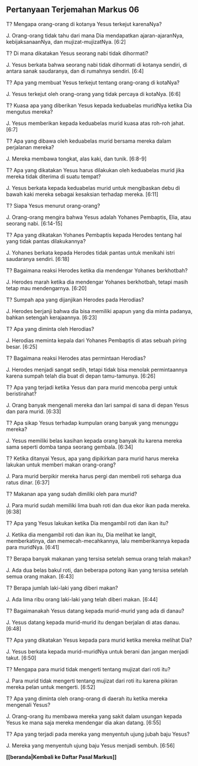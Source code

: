 ## Pertanyaan Terjemahan Markus 06 ##

T? Mengapa orang-orang di kotanya Yesus terkejut karenaNya?

J. Orang-orang tidak tahu dari mana Dia mendapatkan ajaran-ajaranNya, kebijaksanaanNya, dan mujizat-mujizatNya. [6:2]

T? Di mana dikatakan Yesus seorang nabi tidak dihormati?

J. Yesus berkata bahwa seorang nabi tidak dihormati di kotanya sendiri, di antara sanak saudaranya, dan di rumahnya sendiri. [6:4]

T? Apa yang membuat Yesus terkejut tentang orang-orang di kotaNya?

J. Yesus terkejut oleh orang-orang yang tidak percaya di kotaNya. [6:6]

T? Kuasa apa yang diberikan Yesus kepada keduabelas muridNya ketika Dia mengutus mereka?

J. Yesus memberikan kepada keduabelas murid kuasa atas roh-roh jahat. [6:7]

T? Apa yang dibawa oleh keduabelas murid bersama mereka dalam perjalanan mereka?

J. Mereka membawa tongkat, alas kaki, dan tunik. [6:8-9]

T? Apa yang dikatakan Yesus harus dilakukan oleh keduabelas murid jika mereka tidak diterima di suatu tempat?

J. Yesus berkata kepada keduabelas murid untuk mengibaskan debu di bawah kaki mereka sebagai kesaksian terhadap mereka. [6:11]

T? Siapa Yesus menurut orang-orang?

J. Orang-orang mengira bahwa Yesus adalah Yohanes Pembaptis, Elia, atau seorang nabi. [6:14-15]

T? Apa yang dikatakan Yohanes Pembaptis kepada Herodes tentang hal yang tidak pantas dilakukannya?

J. Yohanes berkata kepada Herodes tidak pantas untuk menikahi istri saudaranya sendiri. [6:18]

T? Bagaimana reaksi Herodes ketika dia mendengar Yohanes berkhotbah?

J. Herodes marah ketika dia mendengar Yohanes berkhotbah, tetapi masih tetap mau mendengarnya. [6:20]

T? Sumpah apa yang dijanjikan Herodes pada Herodias?

J. Herodes berjanji bahwa dia bisa memiliki apapun yang dia minta padanya, bahkan setengah kerajaannya. [6:23]

T? Apa yang diminta oleh Herodias?

J. Herodias meminta kepala dari Yohanes Pembaptis di atas sebuah piring besar. [6:25]

T? Bagaimana reaksi Herodes atas permintaan Herodias?

J. Herodes menjadi sangat sedih, tetapi tidak bisa menolak permintaannya karena sumpah telah dia buat di depan tamu-tamunya. [6:26]

T? Apa yang terjadi ketika Yesus dan para murid mencoba pergi untuk beristirahat?

J. Orang banyak mengenali mereka dan lari sampai di sana di depan Yesus dan para murid. [6:33]

T? Apa sikap Yesus terhadap kumpulan orang banyak yang menunggu mereka?

J. Yesus memiliki belas kasihan kepada orang banyak itu karena mereka sama seperti domba tanpa seorang gembala. [6:34]

T? Ketika ditanyai Yesus, apa yang dipikirkan para murid harus mereka lakukan untuk memberi makan orang-orang?

J. Para murid berpikir mereka harus pergi dan membeli roti seharga dua ratus dinar. [6:37]

T? Makanan apa yang sudah dimiliki oleh para murid?

J. Para murid sudah memiliki lima buah roti dan dua ekor ikan pada mereka. [6:38]

T? Apa yang Yesus lakukan ketika Dia mengambil roti dan ikan itu?

J. Ketika dia mengambil roti dan ikan itu, Dia melihat ke langit, memberkatinya, dan memecah-mecahkannya, lalu memberikannya kepada para muridNya. [6:41]

T? Berapa banyak makanan yang tersisa setelah semua orang telah makan?

J. Ada dua belas bakul roti, dan beberapa potong ikan yang tersisa setelah semua orang makan. [6:43]

T? Berapa jumlah laki-laki yang diberi makan?

J. Ada lima ribu orang laki-laki yang telah diberi makan. [6:44]

T? Bagaimanakah Yesus datang kepada murid-murid yang ada di danau?

J. Yesus datang kepada murid-murid itu dengan berjalan di atas danau. [6:48]

T? Apa yang dikatakan Yesus kepada para murid ketika mereka melihat Dia?

J. Yesus berkata kepada murid-muridNya untuk berani dan jangan menjadi takut. [6:50]

T? Mengapa para murid tidak mengerti tentang mujizat dari roti itu?

J. Para murid tidak mengerti tentang mujizat dari roti itu karena pikiran mereka pelan untuk mengerti. [6:52]

T? Apa yang diminta oleh orang-orang di daerah itu ketika mereka mengenali Yesus?

J. Orang-orang itu membawa mereka yang sakit dalam usungan kepada Yesus ke mana saja mereka mendengar dia akan datang. [6:55]

T? Apa yang terjadi pada mereka yang menyentuh ujung jubah baju Yesus?

J. Mereka yang menyentuh ujung baju Yesus menjadi sembuh. [6:56]

__[[beranda|Kembali ke Daftar Pasal Markus]]__

